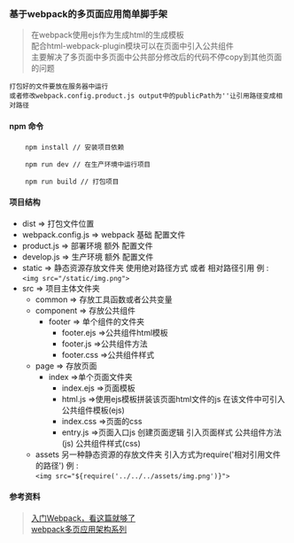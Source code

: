 ### 基于webpack的多页面应用简单脚手架
>在webpack使用ejs作为生成html的生成模板  
配合html-webpack-plugin模块可以在页面中引入公共组件  
主要解决了多页面中多页面中公共部分修改后的代码不停copy到其他页面的问题

    打包好的文件要放在服务器中运行  
    或者修改webpack.config.product.js output中的publicPath为''让引用路径变成相对路径
#### npm 命令

```
    npm install // 安装项目依赖

    npm run dev // 在生产环境中运行项目

    npm run build // 打包项目
```

#### 项目结构  
- dist => 打包文件位置  
- webpack.config.js => webpack 基础 配置文件
- product.js => 部署环境 额外 配置文件
- develop.js => 生产环境 额外 配置文件
- static => 静态资源存放文件夹 使用绝对路径方式 或者 相对路径引用  例 :  
        ```
            <img src="/static/img.png">
        ```
- src => 项目主体文件夹
    - common => 存放工具函数或者公共变量
    - component => 存放公共组件
        - footer => 单个组件的文件夹
            - footer.ejs =>公共组件html模板
            - footer.js =>公共组件方法
            - footer.css =>公共组件样式
    - page => 存放页面
        - index =>单个页面文件夹
            - index.ejs =>页面模板  
            - html.js =>使用ejs模板拼装该页面html文件的js 在该文件中可引入公共组件模板(ejs)
            - index.css =>页面的css  
            - entry.js =>页面入口js 创建页面逻辑 引入页面样式 公共组件方法(js) 公共组件样式(css)
    - assets 另一种静态资源的存放文件夹 引入方式为require('相对引用文件的路径') 例 :  
            ```
                <img src="${require('../../../assets/img.png')}">
            ```

#### 参考资料
>[入门Webpack，看这篇就够了](http://www.jianshu.com/p/42e11515c10f)   
[ webpack多页应用架构系列](https://segmentfault.com/a/1190000007104372)


